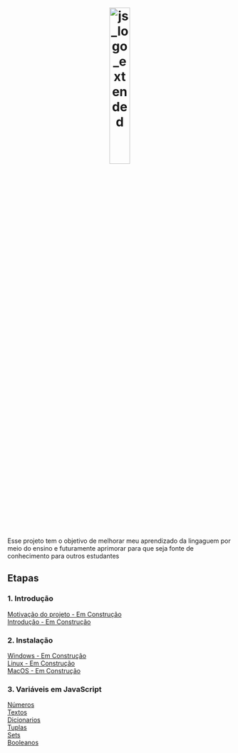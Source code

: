<h1 align="center">
  <img src="https://upload.wikimedia.org/wikipedia/commons/9/99/Unofficial_JavaScript_logo_2.svg" alt="js_logo_extended" width="30%" />
</h1>

<p>
    Esse projeto tem o objetivo de melhorar meu aprendizado da lingaguem
    por meio do ensino e futuramente aprimorar para que seja fonte de conhecimento para outros estudantes
</p>

## Etapas

### 1. Introdução

[Motivação do projeto - Em Construção](/Introdução/motivacao.MD)<br>
[Introdução - Em Construção](/Introdução/introducao.MD)

### 2. Instalação

[Windows - Em Construção](/Instalação/Windows.md)<br>
[Linux - Em Construção](/Introdução/Linux.md)<br>
[MacOS - Em Construção](/Introdução/MacOS.md)

### 3. Variáveis em JavaScript

[Números](/variaveis/numbers.md)<br>
[Textos](/variaveis/textos.md)<br>
[Dicionarios](/Estrutura-de-dados-em-python/dicionarios.md)<br>
[Tuplas](/Estrutura-de-dados-em-python/tuplas.md)<br>
[Sets](/Estrutura-de-dados-em-python/sets.md)<br>
[Booleanos](/Estrutura-de-dados-em-python/booleanos.md)<br>
